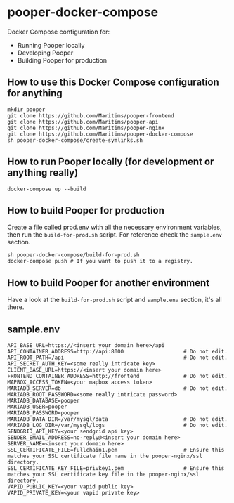 # pooper-docker-compose

Docker Compose configuration for:
* Running Pooper locally
* Developing Pooper
* Building Pooper for production

## How to use this Docker Compose configuration for anything
```shell
mkdir pooper
git clone https://github.com/Maritims/pooper-frontend
git clone https://github.com/Maritims/pooper-api
git clone https://github.com/Maritims/pooper-nginx
git clone https://github.com/Maritims/pooper-docker-compose
sh pooper-docker-compose/create-symlinks.sh
```

## How to run Pooper locally (for development or anything really)
```shell
docker-compose up --build
```

## How to build Pooper for production
Create a file called prod.env with all the necessary environment variables, then run the `build-for-prod.sh` script. For reference check the `sample.env` section.

```shell
sh pooper-docker-compose/build-for-prod.sh
docker-compose push # If you want to push it to a registry.
```

## How to build Pooper for another environment
Have a look at the `build-for-prod.sh` script and `sample.env` section, it's all there.

## sample.env
```shell
API_BASE_URL=https://<insert your domain here>/api
API_CONTAINER_ADDRESS=http://api:8000                   # Do not edit.
API_ROOT_PATH=/api                                      # Do not edit.
API_SECRET_AUTH_KEY=<some really intricate key>
CLIENT_BASE_URL=https://<insert your domain here>
FRONTEND_CONTAINER_ADDRESS=http://frontend              # Do not edit.
MAPBOX_ACCESS_TOKEN=<your mapbox access token>
MARIADB_SERVER=db                                       # Do not edit.
MARIADB_ROOT_PASSWORD=<some really intricate password>
MARIADB_DATABASE=pooper
MARIADB_USER=pooper
MARIADB_PASSWORD=pooper
MARIADB_DATA_DIR=/var/mysql/data                        # Do not edit.
MARIADB_LOG_DIR=/var/mysql/logs                         # Do not edit.
SENDGRID_API_KEY=<your sendgrid api key>
SENDER_EMAIL_ADDRESS=no-reply@<insert your domain here>
SERVER_NAME=<insert your domain here>
SSL_CERTIFICATE_FILE=fullchain1.pem                     # Ensure this matches your SSL certificate file name in the pooper-nginx/ssl directory.
SSL_CERTIFICATE_KEY_FILE=privkey1.pem                   # Ensure this matches your SSL certificate key file in the pooper-nginx/ssl directory.
VAPID_PUBLIC_KEY=<your vapid public key>
VAPID_PRIVATE_KEY=<your vapid private key>
```